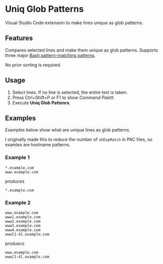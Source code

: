 # Uniq Glob Patterns

Visual Studio Code extension to make lines unique as glob patterns.

## Features

Compares selected lines and make them unique as glob patterns.
Supports three major [Bash pattern-matching patterns][1].

[1]: https://www.gnu.org/software/bash/manual/html_node/Pattern-Matching.html#Pattern-Matching

No prior sorting is required.

## Usage

1.  Select lines.
    If no line is selected, the entire text is taken.
2.  Press Ctrl+Shift+P or F1 to show *Command Palett*.
3.  Execute **Uniq Glob Pattenrs**.

## Examples

Examples below show what are unique lines as glob patterns.

I originally made this to reduce the number of `shExpMatch` in PAC files,
so examles are hostname patterns.

### Example 1

```
*.example.com
www.example.com
```

produces

```
*.example.com
```

### Example 2

```
www.example.com
www1.example.com
www2.example.com
www3.example.com
www4.example.com
www[1-4].example.com
```

produecs

```
www.example.com
www[1-4].example.com
```
